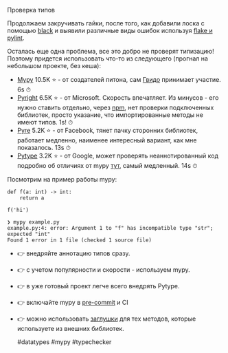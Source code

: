 Проверка типов

Продолжаем закручивать гайки, после того, как добавили лоска с помощью [black](https://t.me/casual_python/10) и выявили различные виды ошибок используя [flake и pylint](https://t.me/casual_python/18).

Осталась еще одна проблема, все это добро не проверят типизацию! Поэтому придется использовать что-то из следующего (прогнал на небольшом проекте, без кеша):

- [Mypy](https://github.com/python/mypy) 10.5K ⭐️ - от создателей питона, сам [Гвидо](https://ru.wikipedia.org/wiki/Ван_Россум,_Гвидо) принимает участие. 6s ⏱
- [Pyright](https://github.com/Microsoft/pyright) 6.5K ⭐️ - от Microsoft. Скорость впечатляет. Из минусов - его нужно ставить отдельно, через [npm](https://www.npmjs.com/), нет проверки подключенных библиотек, просто указание, что импортированные методы не имеют типов. 1s! ⏱
- [Pyre](https://github.com/facebook/pyre-check) 5.2K ⭐️ - от Facebook, тянет пачку сторонних библиотек, работает медленно, наименее интересный вариант, как мне показалось. 13s ⏱
- [Pytype](https://github.com/google/pytype) 3.2K ⭐️ - от Google, может проверять неаннотированный код подробно об отличиях от mypy [тут](https://google.github.io/pytype/faq.html), самый медленный. 14s ⏱

Посмотрим на пример работы mypy:
```
def f(a: int) -> int:
    return a

f('hi')

❯ mypy example.py
example.py:4: error: Argument 1 to "f" has incompatible type "str"; expected "int"
Found 1 error in 1 file (checked 1 source file)
```

- 👉 внедряйте аннотацию типов сразу.
- 👉 с учетом популярности и скорости - используем mypy.
- 👉 в уже готовый проект легче всего внедрять Pytype.
- 👉 включайте mypy в [pre-commit](https://pre-commit.com/) и CI
- 👉 можно использовать [заглушки](https://mypy.readthedocs.io/en/stable/stubs.html) для тех методов, которые используете из внешних библиотек.
  
    #datatypes #mypy #typechecker